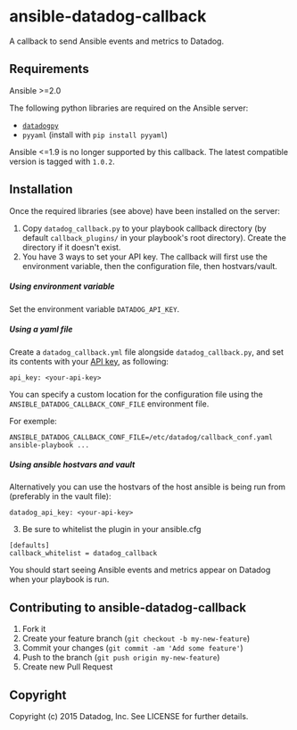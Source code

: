 # ansible-datadog-callback

A callback to send Ansible events and metrics to Datadog.

## Requirements

Ansible >=2.0

The following python libraries are required on the Ansible server:

- [`datadogpy`](https://github.com/DataDog/datadogpy/)
- `pyyaml` (install with `pip install pyyaml`)

Ansible <=1.9 is no longer supported by this callback. The latest compatible
version is tagged with `1.0.2`.

## Installation

Once the required libraries (see above) have been installed on the server:

1. Copy `datadog_callback.py` to your playbook callback directory (by default
`callback_plugins/` in your playbook's root directory). Create the directory
if it doesn't exist.
2. You have 3 ways to set your API key. The callback will first use the
   environment variable, then the configuration file, then hostvars/vault.

##### Using environment variable

Set the environment variable `DATADOG_API_KEY`.

##### Using a yaml file

Create a `datadog_callback.yml` file alongside `datadog_callback.py`,
and set its contents with your [API key](https://app.datadoghq.com/account/settings#api),
as following:

```
api_key: <your-api-key>
```

You can specify a custom location for the configuration file using the
`ANSIBLE_DATADOG_CALLBACK_CONF_FILE` environment file.

For exemple:
```
ANSIBLE_DATADOG_CALLBACK_CONF_FILE=/etc/datadog/callback_conf.yaml ansible-playbook ...
```

##### Using ansible hostvars and vault

Alternatively you can use the hostvars of the host ansible is being run from (preferably in the vault file):
```
datadog_api_key: <your-api-key>
```

3. Be sure to whitelist the plugin in your ansible.cfg
```
[defaults]
callback_whitelist = datadog_callback
```

You should start seeing Ansible events and metrics appear on Datadog when your playbook is run.

## Contributing to ansible-datadog-callback

1. Fork it
2. Create your feature branch (`git checkout -b my-new-feature`)
3. Commit your changes (`git commit -am 'Add some feature'`)
4. Push to the branch (`git push origin my-new-feature`)
5. Create new Pull Request

## Copyright

Copyright (c) 2015 Datadog, Inc. See LICENSE for further details.
